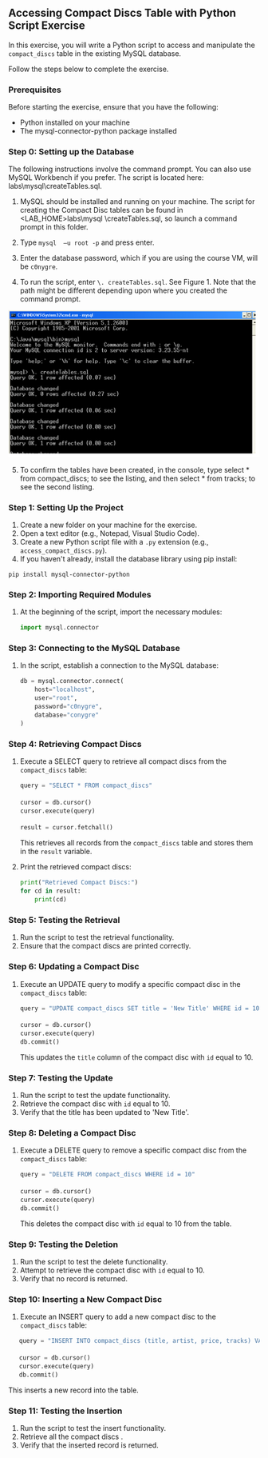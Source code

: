 ## Accessing Compact Discs Table with Python Script Exercise

In this exercise, you will write a Python script to access and manipulate the `compact_discs` table in the existing MySQL database. 

Follow the steps below to complete the exercise.

### Prerequisites

Before starting the exercise, ensure that you have the following:

- Python installed on your machine
- The mysql-connector-python package installed

### Step 0: Setting up the Database

The following instructions involve the command prompt. You can also use MySQL Workbench if you prefer. The script is located here:  labs\mysql\createTables.sql.

1.	MySQL should be installed and running on your machine. The script for creating the Compact Disc tables can be found in <LAB_HOME>labs\mysql \createTables.sql, so launch a command prompt in this folder.

2.	Type ```mysql  –u root -p``` and press enter.

3.	Enter the database password, which if you are using the course VM, will be ```c0nygre```.

4.	To run the script, enter ```\. createTables.sql```. See Figure 1. Note that the path might be different depending upon where you created the command prompt.

![Running the MySQL Script](./images/mysql-script.png)

5.	To confirm the tables have been created, in the console, type select * from compact_discs; to see the listing, and then select * from tracks; to see the second listing.


### Step 1: Setting Up the Project

1. Create a new folder on your machine for the exercise.
2. Open a text editor (e.g., Notepad, Visual Studio Code).
3. Create a new Python script file with a `.py` extension (e.g., `access_compact_discs.py`).
4. If you haven't already, install the database library using pip install:

```
pip install mysql-connector-python
```

### Step 2: Importing Required Modules

1. At the beginning of the script, import the necessary modules:
   ```python
   import mysql.connector
   ```

### Step 3: Connecting to the MySQL Database

1. In the script, establish a connection to the MySQL database:
   ```python
   db = mysql.connector.connect(
       host="localhost",
       user="root",
       password="c0nygre",
       database="conygre"
   )
   ```

### Step 4: Retrieving Compact Discs

1. Execute a SELECT query to retrieve all compact discs from the `compact_discs` table:
   ```python
   query = "SELECT * FROM compact_discs"

   cursor = db.cursor()
   cursor.execute(query)

   result = cursor.fetchall()
   ```
   This retrieves all records from the `compact_discs` table and stores them in the `result` variable.

2. Print the retrieved compact discs:
   ```python
   print("Retrieved Compact Discs:")
   for cd in result:
       print(cd)
   ```

### Step 5: Testing the Retrieval

1. Run the script to test the retrieval functionality.
2. Ensure that the compact discs are printed correctly.

### Step 6: Updating a Compact Disc

1. Execute an UPDATE query to modify a specific compact disc in the `compact_discs` table:
   ```python
   query = "UPDATE compact_discs SET title = 'New Title' WHERE id = 10"

   cursor = db.cursor()
   cursor.execute(query)
   db.commit()
   ```
   This updates the `title` column of the compact disc with `id` equal to 10.

### Step 7: Testing the Update

1. Run the script to test the update functionality.
2. Retrieve the compact disc with `id` equal to 10.
3. Verify that the title has been updated to 'New Title'.

### Step 8: Deleting a Compact Disc

1. Execute a DELETE query to remove a specific compact disc from the `compact_discs` table:
   ```python
   query = "DELETE FROM compact_discs WHERE id = 10"

   cursor = db.cursor()
   cursor.execute(query)
   db.commit()
   ```
   This deletes the compact disc with `id` equal to 10 from the table.

### Step 9: Testing the Deletion

1. Run the script to test the delete functionality.
2. Attempt to retrieve the compact disc with `id` equal to 10.
3. Verify that no record is returned.

### Step 10: Inserting a New Compact Disc

1. Execute an INSERT query to add a new compact disc to the `compact_discs` table:

```python
   query = "INSERT INTO compact_discs (title, artist, price, tracks) VALUES ('New Disc', 'New Artist', 12.99, 10)"

   cursor = db.cursor()
   cursor.execute(query)
   db.commit()
   ```

This inserts a new record into the table.

### Step 11: Testing the Insertion

1. Run the script to test the insert functionality.
2. Retrieve all the compact discs .
3. Verify that the inserted record is returned.

